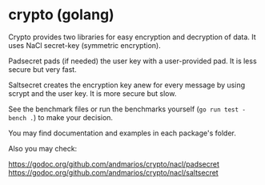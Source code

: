 # crypto (golang) #

Crypto provides two libraries for easy encryption and decryption of data.
It uses NaCl secret-key (symmetric encryption).

Padsecret pads (if needed) the user key with a user-provided pad.
It is less secure but very fast.

Saltsecret creates the encryption key anew for every message by using scrypt and the
user key.
It is more secure but slow.

See the benchmark files or run the benchmarks yourself (`go run test -bench .`) to
make your decision.

You may find documentation and examples in each package's folder.

Also you may check:

https://godoc.org/github.com/andmarios/crypto/nacl/padsecret
https://godoc.org/github.com/andmarios/crypto/nacl/saltsecret
